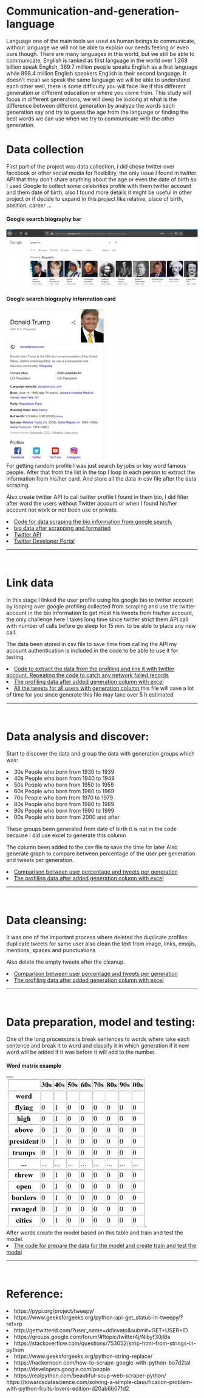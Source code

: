 # Communication-and-generation-language
Language one of the main tools we used as human beings to communicate, without language we will not be able to explain our needs feeling or even ours though. There are many languages in this world, but we still be able to communicate, English is ranked as first language in the world over 1.268 billion speak English, 369.7 million people speaks English as a first language while 898.4 million English speakers English is their second language. It doesn’t mean we speak the same language we will be able to understand each other well, there is some difficulty you will face like if this different generation or different education or where you come from. This study will focus in different generations, we will deep be looking at what is the difference between different generation by analyze the words each generation say and try to guess the age from the language or finding the best words we can use when we try to communicate with the other generation.


# Data collection
First part of the project was data collection, I did chose twitter over facebook or other social media for flexibility, the only issue I found in twitter API that they don’t share anything about the age or even the date of birth so I used Google to collect some celebrities profile with them twitter account and them date of birth, also I found more details it might be useful in other project or if decide to expand in this project like relative, place of birth, position, career …
<div><h4>Google search biography bar</h4></div>
<img src='https://github.com/Maly707/Communication-and-generation-language/blob/master/images/Capture.PNG' title='google search people bar'/>

<div style='style="text-align: center;"'>
<h4>Google search biography information card</h4>
<img src='https://github.com/Maly707/Communication-and-generation-language/blob/master/images/bio%20bar.PNG' title='google search people bar' height="400"/>
<br>
</div>
For getting random profile I was just search by jobs or key word famous people.
After that from the list in the top I loop in each person to extract the information from his/her card.
And store all the data in csv file after the data scraping.

Also create twitter API to call twitter profile I found in them bio, I did filter after word the users without Twitter account or when I found his/her account not work or not been use or private.

<li><a href='https://github.com/Maly707/Communication-and-generation-language/blob/master/scrapingGoogleSearch.ipynb'>Code for data scraping the bio information from google search.</a></li>
<li><a href='https://github.com/Maly707/Communication-and-generation-language/blob/master/Celebrities%20bio.csv'>bio data after scrapping and formatted </a></li>
<li><a href='https://github.com/Maly707/Communication-and-generation-language/blob/master/TwitterAPI.ipynb'>Twitter API</a></li>
<li><a href='https://developer.twitter.com/en'>Twitter Developer Portal</a></li>
<hr><br>

# Link data
In this stage I linked the user profile using his google bio to twitter account by looping over google profiling collected from scraping and use the twitter account in the bio information to get most his tweets from his/her account, the only challenge here I takes long time since twitter strict them API call with number of calls before go sleep for 15 min. to be able to place any new call.

The data been stored in csv file to save time from calling the API my account authentication is included in the code to be able to use it for testing.
<li><a href='https://github.com/Maly707/Communication-and-generation-language/blob/master/extractUserProfileAndTweets.ipynb'>Code to extract the data from the profiling and link it with twitter account. Repeating the code to catch any network failed records</a></li>
<li><a href='https://github.com/Maly707/Communication-and-generation-language/blob/master/data.csv'>The profiling data after added generation column with excel</a></li>
<li><a href='https://github.com/Maly707/Communication-and-generation-language/blob/master/tweetsData.csv'>All the tweets for all users with generation column </a>this file will save a lot of time for you since generate this file may take over 5 h estimated</li>
<hr><br>

# Data analysis and discover:
Start to discover the data and group the data with generation groups which was:

<li>30s	People who born from 1930 to 1939</li>
<li>40s	People who born from 1940 to 1949</li>
<li>50s	People who born from 1950 to 1959</li>
<li>60s	People who born from 1960 to 1969</li>
<li>70s	People who born from 1970 to 1979</li>
<li>80s	People who born from 1980 to 1989</li>
<li>90s	People who born from 1990 to 1999</li>
<li>00s	People who born from 2000 and after</li>

These groups been generated from date of birth it is not in the code because I did use excel to generate this column

The column been added to the csv file to save the time for later
Also generate graph to compare between percentage of the user per generation and tweets per generation.


<li><a href='https://github.com/Maly707/Communication-and-generation-language/blob/master/DataDiscovery.ipynb'>Comparison between user percentage and tweets per generation</a></li>
<li><a href='https://github.com/Maly707/Communication-and-generation-language/blob/master/data.csv'>The profiling data after added generation column with excel</a></li>
<hr><br>

# Data cleansing:
It was one of the important process where deleted the duplicate profiles duplicate tweets for same user also clean the text from image, links, emojis, mentions, spaces and punctuations

Also delete the empty tweets after the cleanup. 

<li><a href='https://github.com/Maly707/Communication-and-generation-language/blob/master/dataCleansing.ipynb'>Comparison between user percentage and tweets per generation</a></li>
<li><a href='https://github.com/Maly707/Communication-and-generation-language/blob/master/wordMatrix.csv'>The profiling data after added generation column with excel</a></li>
<hr><br>


# Data preparation, model and testing:
One of the long processors is break sentences to words where take each sentence and break it to word and classify it in which generation if it new word will be added if it was before it will add to the number.

<div style='style="text-align: center;"'>
<h4>Word matrix example</h4>
<img src='https://github.com/Maly707/Communication-and-generation-language/blob/master/images/wordMatrix.PNG' title='Word matrix example' height="400"/>
<br>
</div>
After words create the model based on this table and train and test the model.

<li><a href='https://github.com/Maly707/Communication-and-generation-language/blob/master/dataModeling.ipynb'>The code for prepare the data for the model and create train and test the model</a></li>
<hr><br>

# Reference:<br>
<li>https://pypi.org/project/tweepy/</li>
<li>https://www.geeksforgeeks.org/python-api-get_status-in-tweepy/?ref=rp</li>
<li>http://gettwitterid.com/?user_name=ddlovato&submit=GET+USER+ID</li>
<li>https://groups.google.com/forum/#!topic/twitter4j/Nibyf30jIBs</li>
<li>https://stackoverflow.com/questions/753052/strip-html-from-strings-in-python</li>
<li>https://www.geeksforgeeks.org/python-string-replace/<br>
<li>https://hackernoon.com/how-to-scrape-google-with-python-bo7d2tal</li>
<li>https://developers.google.com/people</li>
<li>https://realpython.com/beautiful-soup-web-scraper-python/</li>
https://towardsdatascience.com/solving-a-simple-classification-problem-with-python-fruits-lovers-edition-d20ab6b071d2</li>

